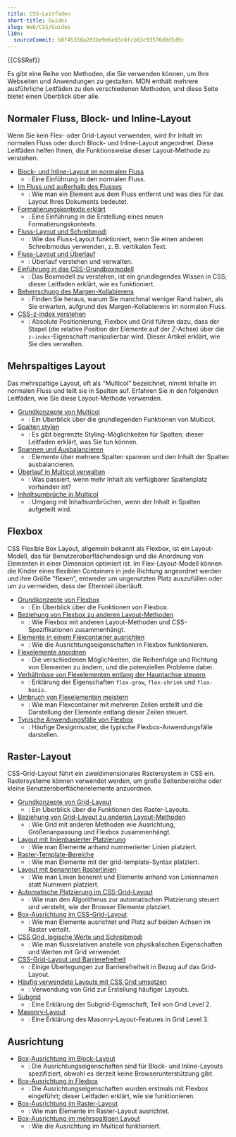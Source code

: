 ```yaml
---
title: CSS-Leitfäden
short-title: Guides
slug: Web/CSS/Guides
l10n:
  sourceCommit: b8f45350a203be9e6e83c6fcb83c93576d8d5d9c
---
```


{{CSSRef}}

Es gibt eine Reihe von Methoden, die Sie verwenden können, um Ihre Webseiten und Anwendungen zu gestalten. MDN enthält mehrere ausführliche Leitfäden zu den verschiedenen Methoden, und diese Seite bietet einen Überblick über alle.

## Normaler Fluss, Block- und Inline-Layout

Wenn Sie kein Flex- oder Grid-Layout verwenden, wird Ihr Inhalt im normalen Fluss oder durch Block- und Inline-Layout angeordnet. Diese Leitfäden helfen Ihnen, die Funktionsweise dieser Layout-Methode zu verstehen.

- [Block- und Inline-Layout im normalen Fluss](/de/docs/Web/CSS/CSS_display/Block_and_inline_layout_in_normal_flow)
  - : Eine Einführung in den normalen Fluss.
- [Im Fluss und außerhalb des Flusses](/de/docs/Web/CSS/CSS_display/In_flow_and_out_of_flow)
  - : Wie man ein Element aus dem Fluss entfernt und was dies für das Layout Ihres Dokuments bedeutet.
- [Formatierungskontexte erklärt](/de/docs/Web/CSS/CSS_display/Introduction_to_formatting_contexts)
  - : Eine Einführung in die Erstellung eines neuen Formatierungskontexts.
- [Fluss-Layout und Schreibmodi](/de/docs/Web/CSS/CSS_display/Flow_layout_and_writing_modes)
  - : Wie das Fluss-Layout funktioniert, wenn Sie einen anderen Schreibmodus verwenden, z. B. vertikalen Text.
- [Fluss-Layout und Überlauf](/de/docs/Web/CSS/CSS_display/Flow_layout_and_overflow)
  - : Überlauf verstehen und verwalten.
- [Einführung in das CSS-Grundboxmodell](/de/docs/Web/CSS/CSS_box_model/Introduction_to_the_CSS_box_model)
  - : Das Boxmodell zu verstehen, ist ein grundlegendes Wissen in CSS; dieser Leitfaden erklärt, wie es funktioniert.
- [Beherrschung des Margen-Kollabierens](/de/docs/Web/CSS/CSS_box_model/Mastering_margin_collapsing)
  - : Finden Sie heraus, warum Sie manchmal weniger Rand haben, als Sie erwarten, aufgrund des Margen-Kollabierens im normalen Fluss.
- [CSS-z-index verstehen](/de/docs/Web/CSS/CSS_positioned_layout/Understanding_z-index)
  - : Absolute Positionierung, Flexbox und Grid führen dazu, dass der Stapel (die relative Position der Elemente auf der Z-Achse) über die `z-index`-Eigenschaft manipulierbar wird. Dieser Artikel erklärt, wie Sie dies verwalten.

## Mehrspaltiges Layout

Das mehrspaltige Layout, oft als "Multicol" bezeichnet, nimmt Inhalte im normalen Fluss und teilt sie in Spalten auf. Erfahren Sie in den folgenden Leitfäden, wie Sie diese Layout-Methode verwenden.

- [Grundkonzepte von Multicol](/de/docs/Web/CSS/CSS_multicol_layout/Basic_concepts)
  - : Ein Überblick über die grundlegenden Funktionen von Multicol.
- [Spalten stylen](/de/docs/Web/CSS/CSS_multicol_layout/Styling_columns)
  - : Es gibt begrenzte Styling-Möglichkeiten für Spalten; dieser Leitfaden erklärt, was Sie tun können.
- [Spannen und Ausbalancieren](/de/docs/Web/CSS/CSS_multicol_layout/Spanning_balancing_columns)
  - : Elemente über mehrere Spalten spannen und den Inhalt der Spalten ausbalancieren.
- [Überlauf in Multicol verwalten](/de/docs/Web/CSS/CSS_multicol_layout/Handling_overflow_in_multicol_layout)
  - : Was passiert, wenn mehr Inhalt als verfügbarer Spaltenplatz vorhanden ist?
- [Inhaltsumbrüche in Multicol](/de/docs/Web/CSS/CSS_multicol_layout/Handling_content_breaks_in_multicol_layout)
  - : Umgang mit Inhaltsumbrüchen, wenn der Inhalt in Spalten aufgeteilt wird.

## Flexbox

CSS Flexible Box Layout, allgemein bekannt als Flexbox, ist ein Layout-Modell, das für Benutzeroberflächendesign und die Anordnung von Elementen in einer Dimension optimiert ist. Im Flex-Layout-Modell können die Kinder eines flexiblen Containers in jede Richtung angeordnet werden und ihre Größe "flexen", entweder um ungenutzten Platz auszufüllen oder um zu vermeiden, dass der Elternteil überläuft.

- [Grundkonzepte von Flexbox](/de/docs/Web/CSS/CSS_flexible_box_layout/Basic_concepts_of_flexbox)
  - : Ein Überblick über die Funktionen von Flexbox.
- [Beziehung von Flexbox zu anderen Layout-Methoden](/de/docs/Web/CSS/CSS_flexible_box_layout/Relationship_of_flexbox_to_other_layout_methods)
  - : Wie Flexbox mit anderen Layout-Methoden und CSS-Spezifikationen zusammenhängt.
- [Elemente in einem Flexcontainer ausrichten](/de/docs/Web/CSS/CSS_flexible_box_layout/Aligning_items_in_a_flex_container)
  - : Wie die Ausrichtungseigenschaften in Flexbox funktionieren.
- [Flexelemente anordnen](/de/docs/Web/CSS/CSS_flexible_box_layout/Ordering_flex_items)
  - : Die verschiedenen Möglichkeiten, die Reihenfolge und Richtung von Elementen zu ändern, und die potenziellen Probleme dabei.
- [Verhältnisse von Flexelementen entlang der Hauptachse steuern](/de/docs/Web/CSS/CSS_flexible_box_layout/Controlling_ratios_of_flex_items_along_the_main_axis)
  - : Erklärung der Eigenschaften `flex-grow`, `flex-shrink` und `flex-basis`.
- [Umbruch von Flexelementen meistern](/de/docs/Web/CSS/CSS_flexible_box_layout/Mastering_wrapping_of_flex_items)
  - : Wie man Flexcontainer mit mehreren Zeilen erstellt und die Darstellung der Elemente entlang dieser Zeilen steuert.
- [Typische Anwendungsfälle von Flexbox](/de/docs/Web/CSS/CSS_flexible_box_layout/Typical_use_cases_of_flexbox)
  - : Häufige Designmuster, die typische Flexbox-Anwendungsfälle darstellen.

## Raster-Layout

CSS-Grid-Layout führt ein zweidimensionales Rastersystem in CSS ein. Rastersysteme können verwendet werden, um große Seitenbereiche oder kleine Benutzeroberflächenelemente anzuordnen.

- [Grundkonzepte von Grid-Layout](/de/docs/Web/CSS/CSS_grid_layout/Basic_concepts_of_grid_layout)
  - : Ein Überblick über die Funktionen des Raster-Layouts.
- [Beziehung von Grid-Layout zu anderen Layout-Methoden](/de/docs/Web/CSS/CSS_grid_layout/Relationship_of_grid_layout_with_other_layout_methods)
  - : Wie Grid mit anderen Methoden wie Ausrichtung, Größenanpassung und Flexbox zusammenhängt.
- [Layout mit linienbasierter Platzierung](/de/docs/Web/CSS/CSS_grid_layout/Grid_layout_using_line-based_placement)
  - : Wie man Elemente anhand nummerierter Linien platziert.
- [Raster-Template-Bereiche](/de/docs/Web/CSS/CSS_grid_layout/Grid_template_areas)
  - : Wie man Elemente mit der grid-template-Syntax platziert.
- [Layout mit benannten Rasterlinien](/de/docs/Web/CSS/CSS_grid_layout/Grid_layout_using_named_grid_lines)
  - : Wie man Linien benennt und Elemente anhand von Liniennamen statt Nummern platziert.
- [Automatische Platzierung im CSS-Grid-Layout](/de/docs/Web/CSS/CSS_grid_layout/Auto-placement_in_grid_layout)
  - : Wie man den Algorithmus zur automatischen Platzierung steuert und versteht, wie der Browser Elemente platziert.
- [Box-Ausrichtung im CSS-Grid-Layout](/de/docs/Web/CSS/CSS_grid_layout/Box_alignment_in_grid_layout)
  - : Wie man Elemente ausrichtet und Platz auf beiden Achsen im Raster verteilt.
- [CSS Grid, logische Werte und Schreibmodi](/de/docs/Web/CSS/CSS_grid_layout/Grids_logical_values_and_writing_modes)
  - : Wie man flussrelativen anstelle von physikalischen Eigenschaften und Werten mit Grid verwendet.
- [CSS-Grid-Layout und Barrierefreiheit](/de/docs/Web/CSS/CSS_grid_layout/Grid_layout_and_accessibility)
  - : Einige Überlegungen zur Barrierefreiheit in Bezug auf das Grid-Layout.
- [Häufig verwendete Layouts mit CSS Grid umsetzen](/de/docs/Web/CSS/CSS_grid_layout/Realizing_common_layouts_using_grids)
  - : Verwendung von Grid zur Erstellung häufiger Layouts.
- [Subgrid](/de/docs/Web/CSS/CSS_grid_layout/Subgrid)
  - : Eine Erklärung der Subgrid-Eigenschaft, Teil von Grid Level 2.
- [Masonry-Layout](/de/docs/Web/CSS/CSS_grid_layout/Masonry_layout)
  - : Eine Erklärung des Masonry-Layout-Features in Grid Level 3.

## Ausrichtung

- [Box-Ausrichtung im Block-Layout](/de/docs/Web/CSS/CSS_box_alignment/Box_alignment_in_block_abspos_tables)
  - : Die Ausrichtungseigenschaften sind für Block- und Inline-Layouts spezifiziert, obwohl es derzeit keine Browserunterstützung gibt.
- [Box-Ausrichtung in Flexbox](/de/docs/Web/CSS/CSS_box_alignment/Box_alignment_in_flexbox)
  - : Die Ausrichtungseigenschaften wurden erstmals mit Flexbox eingeführt; dieser Leitfaden erklärt, wie sie funktionieren.
- [Box-Ausrichtung im Raster-Layout](/de/docs/Web/CSS/CSS_box_alignment/Box_alignment_in_grid_layout)
  - : Wie man Elemente im Raster-Layout ausrichtet.
- [Box-Ausrichtung im mehrspaltigen Layout](/de/docs/Web/CSS/CSS_box_alignment/Box_alignment_in_multi-column_layout)
  - : Wie die Ausrichtung im Multicol funktioniert.

